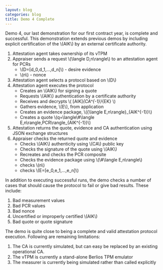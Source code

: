 ```yaml
---
layout: blog
categories: blog
title: Demo 4 Complete
---
```

Demo 4, our last demonstration for our first contract year, is complete and successful.  This demonstration extends previous demos by including explicit certification of the \\(AIK\\) by an external certificate authority. 

1. Attestation agent takes ownership of its vTPM
1. Appraiser sends a request \\(\langle D,n\rangle\\) to an
   attestation agent for PCRs
	* \\(D=[d_0,d_1,...,d_n]\\) - desire evidence
	* \\(n\\) - nonce
1. Attestation agent selects a protocol based on \\(D\\)
1. Attestation agent executes the protocol
	* Creates an \\(AIK\\) for signing a quote
	* Requests \\(AIK\\) authentication by a certificate authority
	* Receives and decrypts \\( [AIK]_{CA^{-1}}_{EK} \\)
	* Gathers evidence, \\(E\\), from application
	* Creates an evidence package, \\(\{\langle E,n\rangle\}_{AIK^{-1}}\\)
	* Creates a quote \\(q=\langle\\#\langle E,n\rangle,PCR\rangle_{AIK^{-1}}\\)
1. Attestation returns the quote, evidence and CA authentication using JSON exchange structures
1. Appraiser checks the returned quote and evidence
	* Checks \\(AIK\\) authenticity using \\(CA\\) public key
	* Checks the signature of the quote using \\(AIK\\)
	* Recreates and checks the PCR composite
	* Checks the evidence package using \\(\\#\langle E,n\rangle\\)
	* checks \\(n\\)
	* checks \\(E=[e_0,e_1,...,e_n]\\)

In addition to executing successful runs, the demo checks a number of cases that should cause the protocol to fail or give bad results.  These include:

1. Bad measurement values
2. Bad PCR values
3. Bad nonce
4. Uncertified or improperly certified \\(AIK\\)
5. Bad quote or quote signature

The demo is quite close to being a complete and valid attestation protocol execution.  Following are remaining limitations:

1. The CA is currently simulated, but can easy be replaced by an existing operational CA.
1. The vTPM is currently a stand-alone Berlios TPM emulator
1. The measurer is currently being simulated rather than called
   explicitly

